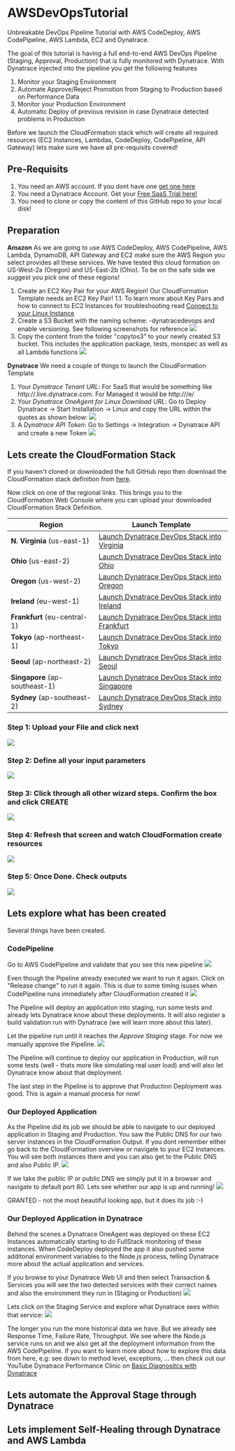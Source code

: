 # AWSDevOpsTutorial
Unbreakable DevOps Pipeline Tutorial with AWS CodeDeploy, AWS CodePipeline, AWS Lambda, EC2 and Dynatrace.

The goal of this tutorial is having a full end-to-end AWS DevOps Pipeline (Staging, Approval, Production) that is fully monitored with Dynatrace. With Dynatrace injected into the pipeline you get the following features
1. Monitor your Staging Environment
2. Automate Approve/Reject Promotion from Staging to Production based on Performance Data
3. Monitor your Production Environment
4. Automatic Deploy of previous revision in case Dynatrace detected problems in Production

Before we launch the CloudFormation stack which will create all required resources (EC2 Instances, Lambdas, CodeDeploy, CodePipeline, API Gateway) lets make sure we have all pre-requisits covered!

## Pre-Requisits
1. You need an AWS account. If you dont have one [get one here](https://aws.amazon.com/)
2. You need a Dynatrace Account. Get your [Free SaaS Trial here!](http://bit.ly/dtsaastrial)
3. You need to clone or copy the content of this GitHub repo to your local disk!

## Preparation
**Amazon**
As we are going to use AWS CodeDeploy, AWS CodePipeline, AWS Lambda, DynamoDB, API Gateway and EC2 make sure the AWS Region you select provides all these services. We have tested this cloud formation on US-West-2a (Oregon) and US-East-2b (Ohio). To be on the safe side we suggest you pick one of these regions!

1. Create an EC2 Key Pair for your AWS Region! Our CloudFormation Template needs an EC2 Key Pair!
1.1. To learn more about Key Pairs and how to connect to EC2 Instances for troubleshooting read [Connect to your Linux Instance](https://docs.aws.amazon.com/AWSEC2/latest/UserGuide/AccessingInstances.html)
2. Create a S3 Bucket with the naming scheme: <yourname>-dynatracedevops and enable versioning. See following screenshots for reference
![](./images/preparation_creates3bucket.png)
3. Copy the content from the folder "copytos3" to your newly created S3 bucket. This includes the application package, tests, monspec as well as all Lambda functions
![](./images/preparation_copytos3.png)

**Dynatrace**
We need a couple of things to launch the CloudFormation Template
1. Your *Dynatrace Tenant URL*: For SaaS that would be something like http://<yourtenant>.live.dynatrace.com. For Managed it would be http://<yourserver>/e/<your-env-id>
2. Your *Dynatrace OneAgent for Linux Download URL*: Go to Deploy Dynatrace -> Start Installation -> Linux and copy the URL within the quotes as shown below:
![](./images/preparation_dynatraceoneagenturl.png)
3. A *Dynatrace API Token*: Go to Settings -> Integration -> Dynatrace API and create a new Token
![](./images/preparation_dynatraceapitoken.png)

## Lets create the CloudFormation Stack
If you haven't cloned or downloaded the full GitHub repo then download the CloudFormation stack definition from [here](./AWSDevOpsTutorialCloudFormationStack.json).

Now click on one of the regional links. This brings you to the CloudFormation Web Console where you can upload your downloaded CloudFormation Stack Definition.

Region | Launch Template
------------ | -------------
**N. Virginia** (us-east-1) | <a href="https://console.aws.amazon.com/cloudformation/home?region=us-east-1#/stacks/new?stackName=dynatracedevopsstack" target="blank">Launch Dynatrace DevOps Stack into Virginia</a>
**Ohio** (us-east-2) | <a href="https://console.aws.amazon.com/cloudformation/home?region=us-east-2#/stacks/new?stackName=dynatracedevopsstack" target="blank">Launch Dynatrace DevOps Stack into Ohio</a>
**Oregon** (us-west-2) | <a href="https://console.aws.amazon.com/cloudformation/home?region=us-west-2#/stacks/new?stackName=dynatracedevopsstack" target="blank">Launch Dynatrace DevOps Stack into Oregon</a>
**Ireland** (eu-west-1) | <a href="https://console.aws.amazon.com/cloudformation/home?region=eu-west-1#/stacks/new?stackName=dynatracedevopsstack" target="blank">Launch Dynatrace DevOps Stack into Ireland</a>
**Frankfurt** (eu-central-1) | <a href="https://console.aws.amazon.com/cloudformation/home?region=us-central-1#/stacks/new?stackName=dynatracedevopsstack" target="blank">Launch Dynatrace DevOps Stack into Frankfurt</a>
**Tokyo** (ap-northeast-1) | <a href="https://console.aws.amazon.com/cloudformation/home?region=ap-northeast-1#/stacks/new?stackName=dynatracedevopsstack" target="blank">Launch Dynatrace DevOps Stack into Tokyo</a>
**Seoul** (ap-northeast-2) | <a href="https://console.aws.amazon.com/cloudformation/home?region=ap-northeast-2#/stacks/new?stackName=dynatracedevopsstack" target="blank">Launch Dynatrace DevOps Stack into Seoul</a>
**Singapore** (ap-southeast-1) | <a href="https://console.aws.amazon.com/cloudformation/home?region=ap-southeast-1#/stacks/new?stackName=dynatracedevopsstack" target="blank">Launch Dynatrace DevOps Stack into Singapore</a>
**Sydney** (ap-southeast-2) | <a href="https://console.aws.amazon.com/cloudformation/home?region=ap-southeast-2#/stacks/new?stackName=dynatracedevopsstack" target="blank">Launch Dynatrace DevOps Stack into Sydney</a>

### Step 1: Upload your File and click next
![](./images/createstack_step1.png)

### Step 2: Define all your input parameters
![](./images/createstack_step2.png)

### Step 3: Click through all other wizard steps. Confirm the box and click CREATE
![](./images/createstack_step3.png)

### Step 4: Refresh that screen and watch CloudFormation create resources
![](./images/createstack_step4.png)

### Step 5: Once Done. Check outputs
![](./images/createstack_step5.png)

## Lets explore what has been created
Several things have been created.

### CodePipeline

Go to AWS CodePipeline and validate that you see this new pipeline
![](./images/createstack_codepipeline1.png)

Even though the Pipeline already executed we want to run it again. Click on "Release change" to run it again. This is due to some timing isuses when CodePipeline runs immediately after CloudFormation created it
![](./images/createstack_codepipeline2.png)

The Pipeline will deploy an application into staging, run some tests and already lets Dynatrace know about these deployments. It will also register a build validation run with Dynatrace (we will learn more about this later).

Let the pipeline run until it reaches the *Approve Staging* stage. For now we manually approve the Pipeline.
![](./images/createstack_codepipeline3.png)

The Pipeline will continue to deploy our application in Production, will run some tests (well - thats more like simulating real user load) and will also let Dynatrace know about that deployment.

The last step in the Pipeline is to approve that Production Deployment was good. This is again a manual process for now!

### Our Deployed Application

As the Pipeline did its job we should be able to navigate to our deployed application in Staging and Production. You saw the Public DNS for our two server instances in the CloudFormation Output. If you dont remember either go back to the CloudFormation overview or navigate to your EC2 Instances. You will see both instances there and you can also get to the Public DNS and also Public IP.
![](./images/createstack_ec2check1.png)

If we take the public IP or public DNS we simply put it in a browser and navigate to default port 80. Lets see whether our app is up and running!
![](./images/createstack_appcheck1.png)

GRANTED - not the most beautiful looking app, but it does its job :-)

### Our Deployed Application in Dynatrace

Behind the scenes a Dynatrace OneAgent was deployed on these EC2 Instances automatically starting to do FullStack monitoring of these instances. 
When CodeDeploy deployed the app it also pushed some additonal environment variables to the Node.js process, telling Dynatrace more about the actual application and services.

If you browse to your Dynatrace Web UI and then select Transaction & Services you will see the two detected services with their correct names and also the environment they run in (Staging or Production)
![](./images/createstack_dynatrace1.png)

Lets click on the Staging Service and explore what Dynatrace sees within that service:
![](./images/createstack_dynatrace2.png)

The longer you run the more historical data we have. But we already see Response Time, Failure Rate, Throughput. We see where the Node.js service runs on and we also get all the deployment information from the AWS CodePipeline. If you want to learn more about how to explore this data from here, e.g: see down to method level, exceptions, ... then check out our YouTube Dynatrace Performance Clinic on [Basic Diagnositcs with Dynatrace](https://www.youtube.com/watch?v=OEGk4JN9wDg&list=PLqt2rd0eew1YFx9m8dBFSiGYSBcDuWG38&index=2&t=810s)

## Lets automate the Approval Stage through Dynatrace

## Lets implement Self-Healing through Dynatrace and AWS Lambda
